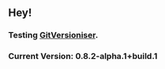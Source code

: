 ## Hey!

### Testing [GitVersioniser](https://github.com/Luzkan/GHActionsRepo).

### Current Version: **0.8.2-alpha.1+build.1**
